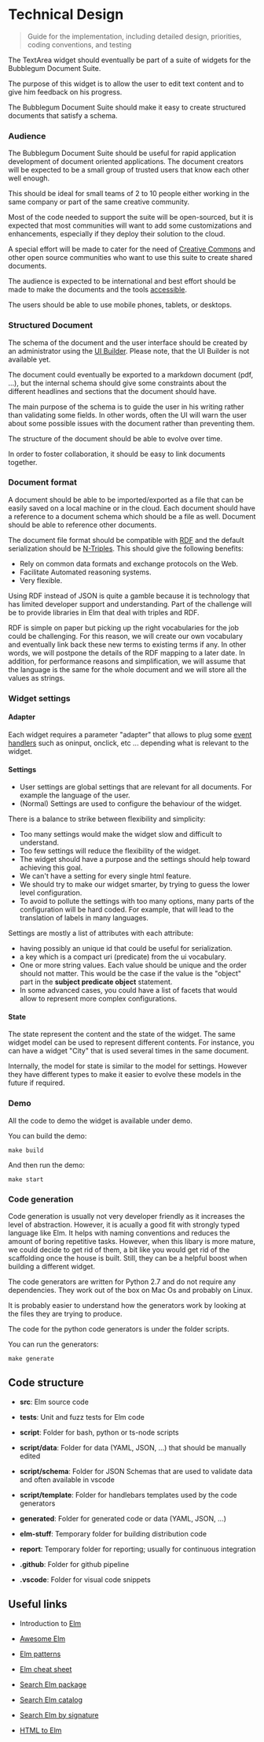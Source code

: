 # Technical Design

> Guide for the implementation, including detailed design, priorities,
> coding conventions, and testing

The TextArea widget should eventually be part of a suite of widgets for the
Bubblegum Document Suite.

The purpose of this widget is to allow the user to edit text content and to
give him feedback on his progress.

The Bubblegum Document Suite should make it easy to create structured
documents that satisfy a schema.

### Audience

The Bubblegum Document Suite should be useful for rapid application
development of document oriented applications.
The document creators will be expected to be a small group of trusted users
that know each other well enough.

This should be ideal for small teams of 2 to 10 people either working in the
same company or part of the same creative community.

Most of the code needed to support the suite will be open-sourced, but it is
expected that most communities will want to add some customizations and
enhancements, especially if they deploy their solution to the cloud.

A special effort will be made to cater for the need of [Creative
Commons](https://creativecommons.org/) and other open source communities who
want to use this suite to create shared documents.

The audience is expected to be international and best effort should be made
to make the documents and the tools
[accessible](https://www.w3.org/standards/webdesign/accessibility).

The users should be able to use mobile phones, tablets, or desktops.

### Structured Document

The schema of the document and the user interface should be created by an
administrator using the [UI
Builder](https://github.com/flarebyte/bubblegum-ui-builder). Please note,
that the UI Builder is not available yet.

The document could eventually be exported to a markdown document (pdf, ...),
but the internal schema should give some constraints about the different
headlines and sections that the document should have.

The main purpose of the schema is to guide the user in his writing rather
than validating some fields. In other words, often the UI will warn the user
about some possible issues with the document rather than preventing them.

The structure of the document should be able to evolve over time.

In order to foster collaboration, it should be easy to link documents
together.

### Document format

A document should be able to be imported/exported as a file that can be
easily saved on a local machine or in the cloud.
Each document should have a reference to a document schema which should be a
file as well.
Document should be able to reference other documents.

The document file format should be compatible with
[RDF](https://en.wikipedia.org/wiki/Resource_Description_Framework) and the
default serialization should be
[N-Triples](https://en.wikipedia.org/wiki/N-Triples). This should give the
following benefits:

-   Rely on common data formats and exchange protocols on the Web.
-   Facilitate Automated reasoning systems.
-   Very flexible.

Using RDF instead of JSON is quite a gamble because it is technology that has
limited developer support and understanding.
Part of the challenge will be to provide libraries in Elm that deal with
triples and RDF.

RDF is simple on paper but picking up the right vocabularies for the job
could be challenging. For this reason, we will create our own vocabulary and
eventually link back these new terms to existing terms if any. In other
words, we will postpone the details of the RDF mapping to a later date. In
addition, for performance reasons and simplification, we will assume that the
language is the same for the whole document and we will store all the values
as strings.

### Widget settings

#### Adapter

Each widget requires a parameter "adapter" that allows to plug some [event
handlers](https://www.w3schools.com/tags/ref_eventattributes.asp) such as
oninput, onclick, etc ... depending what is relevant to the widget.

#### Settings

-   User settings are global settings that are relevant for all documents.
    For example the language of the user.
-   (Normal) Settings are used to configure the behaviour of the widget.

There is a balance to strike between flexibility and simplicity:

-   Too many settings would make the widget slow and difficult to
    understand.
-   Too few settings will reduce the flexibility of the widget.
-   The widget should have a purpose and the settings should help toward
    achieving this goal.
-   We can't have a setting for every single html feature.
-   We should try to make our widget smarter, by trying to guess the lower
    level configuration.
-   To avoid to pollute the settings with too many options, many parts of
    the configuration will be hard coded. For example, that will lead to
    the translation of labels in many languages.

Settings are mostly a list of attributes with each attribute:

-   having possibly an unique id that could be useful for serialization.
-   a key which is a compact uri (predicate) from the ui vocabulary.
-   One or more string values. Each value should be unique and the order
    should not matter. This would be the case if the value is the "object"
    part in the **subject predicate object** statement.
-   In some advanced cases, you could have a list of facets that would
    allow to represent more complex configurations.

#### State

The state represent the content and the state of the widget. The same widget
model can be used to represent different contents. For instance, you can have
a widget "City" that is used several times in the same document.

Internally, the model for state is similar to the model for settings. However
they have different types to make it easier to evolve these models in the
future if required.


### Demo

All the code to demo the widget is available under demo.

You can build the demo:

```
make build
```

And then run the demo:

```
make start
```

### Code generation

Code generation is usually not very developer friendly as it increases the
level of abstraction. However, it is acually a good fit with strongly typed
language like Elm. It helps with naming conventions and reduces the amount of
boring repetitive tasks.
However, when this libary is more mature, we could decide to get rid of them,
a bit like you would get rid of the scaffolding once the house is built.
Still, they can be a helpful boost when building a different widget.

The code generators are written for Python 2.7 and do not require any
dependencies. They work out of the box on Mac Os and probably on Linux.

It is probably easier to understand how the generators work by looking at the
files they are trying to produce.

The code for the python code generators is under the folder scripts.

You can run the generators:

```
make generate
```

## Code structure

-   **src**: Elm source code

-   **tests**: Unit and fuzz tests for Elm code

-   **script**: Folder for bash, python or ts-node scripts

-   **script/data**: Folder for data (YAML, JSON, ...) that should be
    manually edited

-   **script/schema**: Folder for JSON Schemas that are used to validate
    data and often available in vscode

-   **script/template**: Folder for handlebars templates used by the code
    generators

-   **generated**: Folder for generated code or data (YAML, JSON, ...)

-   **elm-stuff**: Temporary folder for building distribution code

-   **report**: Temporary folder for reporting; usually for continuous
    integration

-   **.github**: Folder for github pipeline

-   **.vscode**: Folder for visual code snippets

## Useful links

-   Introduction to [Elm](https://guide.elm-lang.org/)

-   [Awesome Elm](https://github.com/sporto/awesome-elm)

-   [Elm patterns](https://sporto.github.io/elm-patterns/index.html)

-   [Elm cheat sheet](https://github.com/izdi/elm-cheat-sheet)

-   [Search Elm package](https://package.elm-lang.org/)

-   [Search Elm catalog](https://korban.net/elm/catalog/)

-   [Search Elm by signature](https://klaftertief.github.io/elm-search/)

-   [HTML to Elm](https://html-to-elm.com/)
